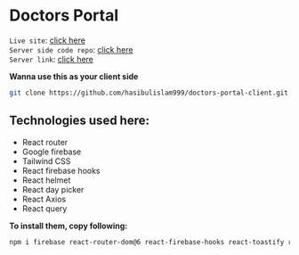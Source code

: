 # Doctors Portal
`Live site`: [click here](https://doctors-portal-d1164.web.app/)  
`Server side code repo`: [click here](https://github.com/hasibulislam999/doctors-portal-server)
<br/>
`Server link`: [click here](https://doctors-portal-dp-server.onrender.com/)

**Wanna use this as your client side**
```bash
git clone https://github.com/hasibulislam999/doctors-portal-client.git
```


## Technologies used here:
* React router
* Google firebase
* Tailwind CSS
* React firebase hooks
* React helmet
* React day picker
* React Axios
* React query

**To install them, copy following:**
```bash
npm i firebase react-router-dom@6 react-firebase-hooks react-toastify react-helmet-async react-day-picker date-fns axios react-query
```
